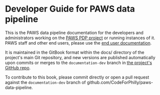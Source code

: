 # Developer Guide for PAWS data pipeline

This is the PAWS data pipeline documentation for the developers and administrators working on the [PAWS PDP project](https://github.com/CodeForPhilly/paws-data-pipeline)  or running instances of it. PAWS staff and other end users, please use the [end user documentation](https://paws-data-pipeline.gitbook.io/user/).

It is maintained in the GitBook format within the docs/ directory of the project's main Git repository, and new versions are published automatically upon commits or merges to the `documentation-dev` branch in [the project's GitHub repo](https://github.com/CodeForPhilly/paws-data-pipeline). 

To contribute to this book, please commit directly or open a pull request against the `documentation-dev` branch of github.com/CodeForPhilly/paws-data-pipeline.
